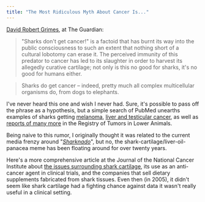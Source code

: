 ```yaml
---
title: "The Most Ridiculous Myth About Cancer Is..."
---
```


[David Robert Grimes](http://www.theguardian.com/science/2013/aug/30/six-stubborn-myths-cancer), at The Guardian:

> "Sharks don't get cancer!" is a factoid that has burnt its way into  the public consciousness to such an extent that nothing short of a  cultural lobotomy can erase it. The perceived immunity of this predator  to cancer has led to its slaughter in order to harvest its allegedly  curative cartilage; not only is this no good for sharks, it's no good for humans either. 


> Sharks do get cancer – indeed, pretty much all complex multicellular organisms do, from dogs to elephants.

I've never heard this one and wish I never had. Sure, it's possible to pass off the phrase as a hypothesis, but a simple search of PubMed unearths examples of sharks getting [melanoma](http://www.ncbi.nlm.nih.gov/pubmed/21370659), [liver and testicular cancer](http://www.ncbi.nlm.nih.gov/pubmed/12962210), as well as [reports of many more](http://permanent.access.gpo.gov/lps1609/www.fda.gov/fdac/departs/2000/400_upd.html) in the Registry of Tumors in Lower Animals.

Being naive to this rumor, I originally thought it was related to the current media frenzy around "<a href="http://www.amazon.com/gp/product/B00DCLTA6Y/ref=as_li_ss_tl?ie=UTF8&amp;camp=1789&amp;creative=390957&amp;creativeASIN=B00DCLTA6Y&amp;linkCode=as2&amp;tag=thechecscie0c-20" target="_blank">*Sharknado*</a>", but no, the shark-cartilage/liver-oil-panacea meme has been floating around for over twenty years.

Here's a more comprehensive article at the Journal of the National Cancer Institute about [the issues surrounding shark cartilage](http://jnci.oxfordjournals.org/content/97/21/1562.long), its use as an anti-cancer agent in clinical trials, and the companies that sell dietary supplements fabricated from shark tissues. Even then (in 2005), it didn't seem like shark cartilage had a fighting chance against data it wasn't really useful in a clinical setting.

